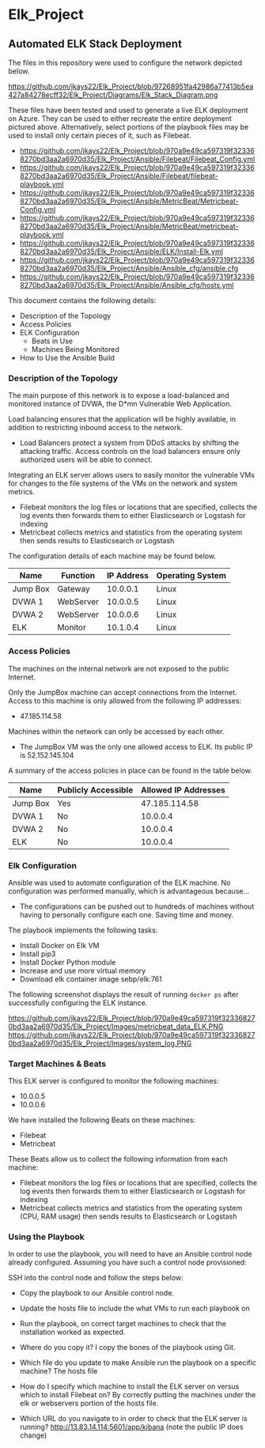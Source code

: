 # Elk_Project
## Automated ELK Stack Deployment

The files in this repository were used to configure the network depicted below.

https://github.com/jkays22/Elk_Project/blob/97268951fa42986a77413b5ea427a84278ecff32/Elk_Project/Diagrams/Elk_Stack_Diagram.png


These files have been tested and used to generate a live ELK deployment on Azure. They can be used to either recreate the entire deployment pictured above. Alternatively, select portions of the playbook files may be used to install only certain pieces of it, such as Filebeat.

  - https://github.com/jkays22/Elk_Project/blob/970a9e49ca597319f323368270bd3aa2a6970d35/Elk_Project/Ansible/Filebeat/Filebeat_Config.yml
  - https://github.com/jkays22/Elk_Project/blob/970a9e49ca597319f323368270bd3aa2a6970d35/Elk_Project/Ansible/Filebeat/filebeat-playbook.yml
  - https://github.com/jkays22/Elk_Project/blob/970a9e49ca597319f323368270bd3aa2a6970d35/Elk_Project/Ansible/MetricBeat/Metricbeat-Config.yml
  - https://github.com/jkays22/Elk_Project/blob/970a9e49ca597319f323368270bd3aa2a6970d35/Elk_Project/Ansible/MetricBeat/metricbeat-playbook.yml
  - https://github.com/jkays22/Elk_Project/blob/970a9e49ca597319f323368270bd3aa2a6970d35/Elk_Project/Ansible/ELK/Install-Elk.yml
  - https://github.com/jkays22/Elk_Project/blob/970a9e49ca597319f323368270bd3aa2a6970d35/Elk_Project/Ansible/Ansible_cfg/ansible.cfg
  - https://github.com/jkays22/Elk_Project/blob/970a9e49ca597319f323368270bd3aa2a6970d35/Elk_Project/Ansible/Ansible_cfg/hosts.yml

This document contains the following details:
- Description of the Topology
- Access Policies
- ELK Configuration
  - Beats in Use
  - Machines Being Monitored
- How to Use the Ansible Build


### Description of the Topology

The main purpose of this network is to expose a load-balanced and monitored instance of DVWA, the D*mn Vulnerable Web Application.

Load balancing ensures that the application will be highly available, in addition to restricting inbound access to the network.
- Load Balancers protect a system from DDoS attacks by shifting the attacking traffic. Access controls on the load balancers ensure only authorized users will be able to connect. 

Integrating an ELK server allows users to easily monitor the vulnerable VMs for changes to the file systems of the VMs on the network and system metrics.
- Filebeat monitors the log files or locations that are specified, collects the log events then forwards them to either Elasticsearch or Logstash for indexing
- Metricbeat collects metrics and statistics from the operating system then sends results to Elasticsearch or Logstash

The configuration details of each machine may be found below.

| Name     | Function | IP Address | Operating System |
|----------|----------|------------|------------------|
| Jump Box | Gateway  | 10.0.0.1   |  Linux           |
| DVWA 1   | WebServer| 10.0.0.5   |  Linux           |
| DVWA 2   | WebServer| 10.0.0.6   |  Linux           |
| ELK      | Monitor  | 10.1.0.4   |  Linux           |

### Access Policies

The machines on the internal network are not exposed to the public Internet. 

Only the JumpBox machine can accept connections from the Internet. Access to this machine is only allowed from the following IP addresses:
- 47.185.114.58

Machines within the network can only be accessed by each other.
- The JumpBox VM was the only one allowed access to ELK. Its public IP is 52.152.145.104

A summary of the access policies in place can be found in the table below.

| Name     | Publicly Accessible | Allowed IP Addresses |
|----------|---------------------|----------------------|
| Jump Box | Yes                 | 47.185.114.58        |
| DVWA 1   | No                  | 10.0.0.4             |
| DVWA 2   | No                  | 10.0.0.4             |
| ELK      | No                  | 10.0.0.4             |

### Elk Configuration

Ansible was used to automate configuration of the ELK machine. No configuration was performed manually, which is advantageous because...
- The configurations can be pushed out to hundreds of machines without having to personally configure each one. Saving time and money. 

The playbook implements the following tasks:
- Install Docker on Elk VM
- Install pip3
- Install Docker Python module
- Increase and use more virtual memory
- Download elk container image sebp/elk:761

The following screenshot displays the result of running `docker ps` after successfully configuring the ELK instance.

https://github.com/jkays22/Elk_Project/blob/970a9e49ca597319f323368270bd3aa2a6970d35/Elk_Project/Images/metricbeat_data_ELK.PNG
https://github.com/jkays22/Elk_Project/blob/970a9e49ca597319f323368270bd3aa2a6970d35/Elk_Project/Images/system_log.PNG
### Target Machines & Beats
This ELK server is configured to monitor the following machines:
- 10.0.0.5
- 10.0.0.6

We have installed the following Beats on these machines:
- Filebeat
- Metricbeat

These Beats allow us to collect the following information from each machine:
- Filebeat monitors the log files or locations that are specified, collects the log events then forwards them to either Elasticsearch or Logstash for indexing
- Metricbeat collects metrics and statistics from the operating system (CPU, RAM usage) then sends results to Elasticsearch or Logstash
 
### Using the Playbook
In order to use the playbook, you will need to have an Ansible control node already configured. Assuming you have such a control node provisioned: 

SSH into the control node and follow the steps below:
- Copy the playbook to our Ansible control node.
- Update the hosts file to include the what VMs to run each playbook on
- Run the playbook, on correct target machines to check that the installation worked as expected.

- Where do you copy it? I copy the bones of the playbook using Git.
- Which file do you update to make Ansible run the playbook on a specific machine? The hosts file
- How do I specify which machine to install the ELK server on versus which to install Filebeat on? By correctly putting the machines under the elk or webservers portion of the hosts file. 
- Which URL do you navigate to in order to check that the ELK server is running? http://13.83.14.114:5601/app/kibana (note the public IP does change)

